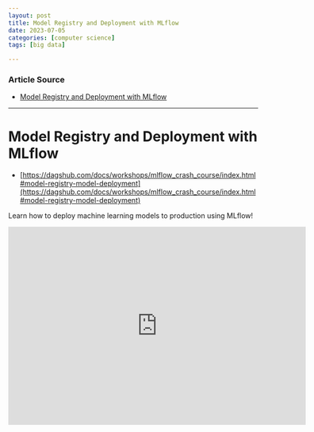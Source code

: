 ```yaml
---
layout: post
title: Model Registry and Deployment with MLflow  
date: 2023-07-05
categories: [computer science]
tags: [big data]

---
```


### Article Source

* [Model Registry and Deployment with MLflow](https://www.youtube.com/watch?v=K2i-9Gn4XNY)


---

# Model Registry and Deployment with MLflow

* [https://dagshub.com/docs/workshops/mlflow_crash_course/index.html#model-registry-model-deployment](https://dagshub.com/docs/workshops/mlflow_crash_course/index.html#model-registry-model-deployment)


Learn how to deploy machine learning models to production using MLflow!

<iframe width="600" height="400" src="https://www.youtube.com/embed/K2i-9Gn4XNY" title="YouTube video player" frameborder="0" allow="accelerometer; autoplay; clipboard-write; encrypted-media; gyroscope; picture-in-picture; web-share" allowfullscreen></iframe>